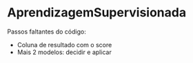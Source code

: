 # AprendizagemSupervisionada
Passos faltantes do código:
- Coluna de resultado com o score
- Mais 2 modelos: decidir e aplicar
